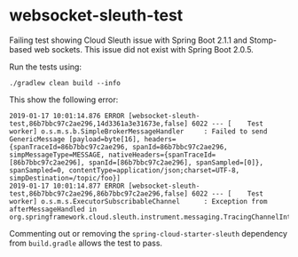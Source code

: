 # websocket-sleuth-test

Failing test showing Cloud Sleuth issue with Spring Boot 2.1.1 and Stomp-based web sockets. This issue did not exist with Spring Boot 2.0.5.

Run the tests using:

    ./gradlew clean build --info

This show the following error:

    2019-01-17 10:01:14.876 ERROR [websocket-sleuth-test,86b7bbc97c2ae296,14d3361a3e31673e,false] 6022 --- [    Test worker] o.s.m.s.b.SimpleBrokerMessageHandler     : Failed to send GenericMessage [payload=byte[16], headers={spanTraceId=86b7bbc97c2ae296, spanId=86b7bbc97c2ae296, simpMessageType=MESSAGE, nativeHeaders={spanTraceId=[86b7bbc97c2ae296], spanId=[86b7bbc97c2ae296], spanSampled=[0]}, spanSampled=0, contentType=application/json;charset=UTF-8, simpDestination=/topic/foo}]
    2019-01-17 10:01:14.877 ERROR [websocket-sleuth-test,86b7bbc97c2ae296,86b7bbc97c2ae296,false] 6022 --- [    Test worker] o.s.m.s.ExecutorSubscribableChannel      : Exception from afterMessageHandled in org.springframework.cloud.sleuth.instrument.messaging.TracingChannelInterceptor@3d415f8

Commenting out or removing the 
`spring-cloud-starter-sleuth` dependency from `build.gradle` allows the test to pass.
